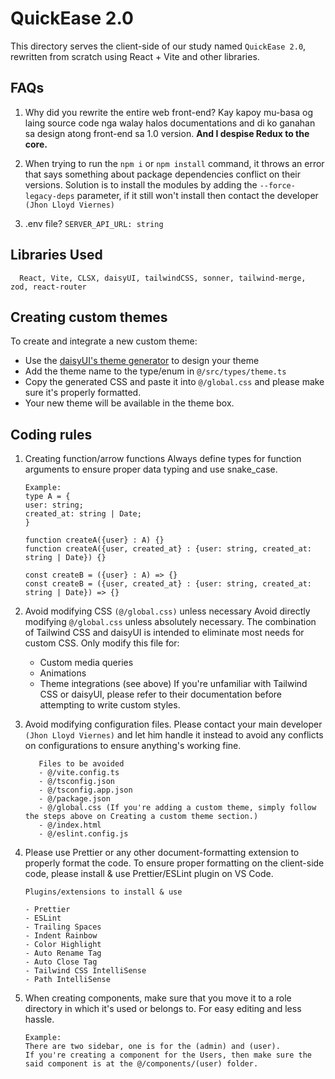 # QuickEase 2.0

This directory serves the client-side of our study named `QuickEase 2.0`, rewritten from scratch using React + Vite and other libraries.

## FAQs

1. Why did you rewrite the entire web front-end?
   Kay kapoy mu-basa og laing source code nga walay halos documentations and di ko ganahan sa design atong front-end sa 1.0 version. **And I despise Redux to the core.**

2. When trying to run the `npm i` or `npm install` command, it throws an error that says something about package dependencies conflict on their versions.
   Solution is to install the modules by adding the `--force-legacy-deps` parameter, if it still won't install then contact the developer `(Jhon Lloyd Viernes)`

3. .env file?
   `SERVER_API_URL: string`

## Libraries Used

```
  React, Vite, CLSX, daisyUI, tailwindCSS, sonner, tailwind-merge, zod, react-router
```

## Creating custom themes

To create and integrate a new custom theme:

- Use the [daisyUI's theme generator](https://daisyui.com/theme-generator/) to design your theme
- Add the theme name to the type/enum in `@/src/types/theme.ts`
- Copy the generated CSS and paste it into `@/global.css` and please make sure it's properly formatted.
- Your new theme will be available in the theme box.

## Coding rules

1. Creating function/arrow functions
   Always define types for function arguments to ensure proper data typing and use snake_case.

   ```
   Example:
   type A = {
   user: string;
   created_at: string | Date;
   }

   function createA({user} : A) {}
   function createA({user, created_at} : {user: string, created_at: string | Date}) {}

   const createB = ({user} : A) => {}
   const createB = ({user, created_at} : {user: string, created_at: string | Date}) => {}
   ```

2. Avoid modifying CSS `(@/global.css)` unless necessary
   Avoid directly modifying `@/global.css` unless absolutely necessary. The combination of Tailwind CSS and daisyUI is intended to eliminate most needs for custom CSS. Only modify this file for:
   - Custom media queries
   - Animations
   - Theme integrations (see above)
     If you're unfamiliar with Tailwind CSS or daisyUI, please refer to their documentation before attempting to write custom styles.

3. Avoid modifying configuration files.
   Please contact your main developer `(Jhon Lloyd Viernes)` and let him handle it instead to avoid any conflicts on configurations to ensure anything's working fine.

   ```
      Files to be avoided
      - @/vite.config.ts
      - @/tsconfig.json
      - @/tsconfig.app.json
      - @/package.json
      - @/global.css (If you're adding a custom theme, simply follow the steps above on Creating a custom theme section.)
      - @/index.html
      - @/eslint.config.js
   ```

4. Please use Prettier or any other document-formatting extension to properly format the code.
   To ensure proper formatting on the client-side code, please install & use Prettier/ESLint plugin on VS Code.

   ```
   Plugins/extensions to install & use

   - Prettier
   - ESLint
   - Trailing Spaces
   - Indent Rainbow
   - Color Highlight
   - Auto Rename Tag
   - Auto Close Tag
   - Tailwind CSS IntelliSense
   - Path IntelliSense
   ```

5. When creating components, make sure that you move it to a role directory in which it's used or belongs to.
   For easy editing and less hassle.

   ```
   Example:
   There are two sidebar, one is for the (admin) and (user).
   If you're creating a component for the Users, then make sure the said component is at the @/components/(user) folder.
   ```

